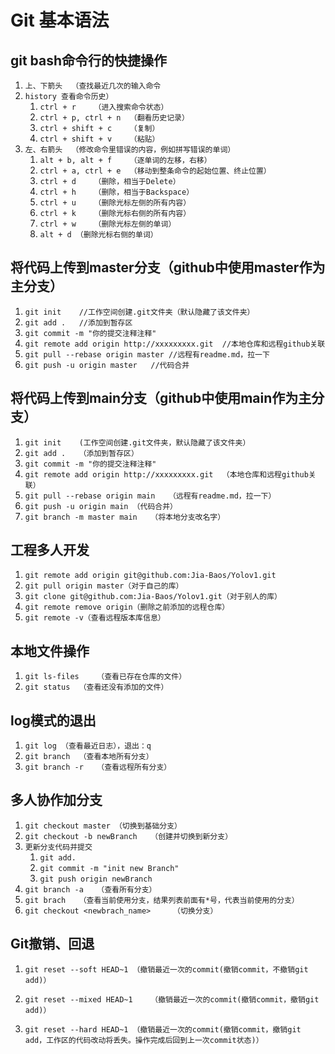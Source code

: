 # Git 基本语法

## git bash命令行的快捷操作

1. `上、下箭头  （查找最近几次的输入命令`
2. `history 查看命令历史）`
    1. `ctrl + r    （进入搜索命令状态）`
    2. `ctrl + p, ctrl + n  （翻看历史记录）`
    3. `ctrl + shift + c    （复制）`
    4. `ctrl + shift + v    （粘贴）`
3. `左、右箭头  （修改命令里错误的内容，例如拼写错误的单词）`
    1. `alt + b, alt + f    （逐单词的左移，右移）`
    2. `ctrl + a, ctrl + e  （移动到整条命令的起始位置、终止位置）`
    3. `ctrl + d    （删除，相当于Delete）`
    4. `ctrl + h    （删除，相当于Backspace）`
    5. `ctrl + u    （删除光标左侧的所有内容）`
    6. `ctrl + k    （删除光标右侧的所有内容）`
    7. `ctrl + w    （删除光标左侧的单词）`
    8. `alt + d （删除光标右侧的单词）`

## 将代码上传到master分支（github中使用master作为主分支）

1. `git init    //工作空间创建.git文件夹（默认隐藏了该文件夹）`
2. `git add .   //添加到暂存区`
3. `git commit -m "你的提交注释注释"`
4. `git remote add origin http://xxxxxxxxx.git  //本地仓库和远程github关联`
5. `git pull --rebase origin master //远程有readme.md，拉一下`
6. `git push -u origin master   //代码合并`

## 将代码上传到main分支（github中使用main作为主分支）

1. `git init    (工作空间创建.git文件夹，默认隐藏了该文件夹）`
2. `git add .   （添加到暂存区）`
3. `git commit -m "你的提交注释注释"`
4. `git remote add origin http://xxxxxxxxx.git  （本地仓库和远程github关联）`
5. `git pull --rebase origin main   （远程有readme.md，拉一下）`
6. `git push -u origin main （代码合并）`
7. `git branch -m master main   （将本地分支改名字）`

## 工程多人开发

1. `git remote add origin git@github.com:Jia-Baos/Yolov1.git`
2. `git pull origin master（对于自己的库）`
3. `git clone git@github.com:Jia-Baos/Yolov1.git（对于别人的库）`
4. `git remote remove origin（删除之前添加的远程仓库）`
5. `git remote -v（查看远程版本库信息）`

## 本地文件操作

1. `git ls-files    （查看已存在仓库的文件）`
2. `git status  （查看还没有添加的文件）`

## log模式的退出

1. `git log （查看最近日志），退出：q`
2. `git branch  （查看本地所有分支）`
3. `git branch -r   （查看远程所有分支）`

## 多人协作加分支

1. `git checkout master （切换到基础分支）`
2. `git checkout -b newBranch   （创建并切换到新分支）`
3. `更新分支代码并提交`
    1. `git add.`
    2. `git commit -m "init new Branch"`
    3. `git push origin newBranch`
4. `git branch -a   （查看所有分支）`
5. `git brach   （查看当前使用分支，结果列表前面有*号，代表当前使用的分支）`
6. `git checkout <newbrach_name>     （切换分支）`

## Git撤销、回退

1. `git reset --soft HEAD~1 （撤销最近一次的commit(撤销commit，不撤销git add)）`

2. `git reset --mixed HEAD~1    （撤销最近一次的commit(撤销commit，撤销git add)）`

3. `git reset --hard HEAD~1 （撤销最近一次的commit(撤销commit，撤销git add，工作区的代码改动将丢失。操作完成后回到上一次commit状态)）`
